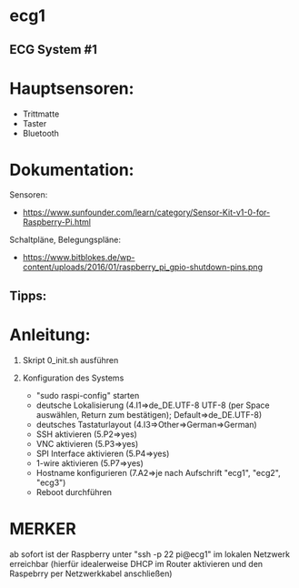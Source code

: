 # ecg1

## ECG System #1

Hauptsensoren: 
=======================
- Trittmatte
- Taster
- Bluetooth

Dokumentation:
=======================
Sensoren:
- https://www.sunfounder.com/learn/category/Sensor-Kit-v1-0-for-Raspberry-Pi.html

Schaltpläne, Belegungspläne:
- https://www.bitblokes.de/wp-content/uploads/2016/01/raspberry_pi_gpio-shutdown-pins.png

Tipps:
- 

Anleitung:
=======================
1. Skript 0_init.sh ausführen

2. Konfiguration des Systems
   - "sudo raspi-config" starten
   - deutsche Lokalisierung (4.I1=>de_DE.UTF-8 UTF-8 (per Space auswählen, Return zum bestätigen); Default=>de_DE.UTF-8)
   - deutsches Tastaturlayout (4.I3=>Other=>German=>German)
   - SSH aktivieren (5.P2=>yes)
   - VNC aktivieren (5.P3=>yes)
   - SPI Interface aktivieren (5.P4=>yes)
   - 1-wire aktivieren (5.P7=>yes)
   - Hostname konfigurieren (7.A2=>je nach Aufschrift "ecg1", "ecg2", "ecg3")
   - Reboot durchführen

# MERKER
ab sofort ist der Raspberry unter "ssh -p 22 pi@ecg1" im lokalen Netzwerk erreichbar (hierfür idealerweise DHCP im Router aktivieren und den Raspebrry per Netzwerkkabel anschließen)
